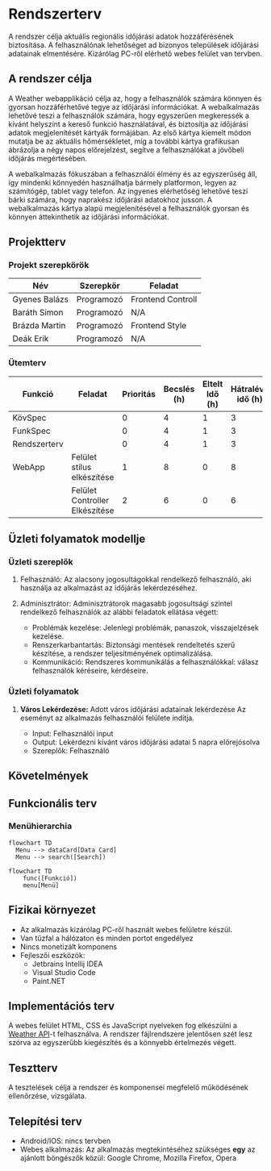 # Rendszerterv

A rendszer célja aktuális regionális időjárási adatok hozzáférésének biztosítása.
A felhasználónak lehetőséget ad bizonyos települések időjárási adatainak elmentésére.
Kizárólag PC-ről elérhető webes felület van tervben.

## A rendszer célja

A Weather webapplikáció célja az, hogy a felhasználók számára könnyen és gyorsan hozzáférhetővé tegye az időjárási információkat.
A webalkalmazás lehetővé teszi a felhasználók számára, hogy egyszerűen megkeressék a kívánt helyszínt a kereső funkció használatával, és biztosítja az időjárási adatok megjelenítését kártyák formájában.
Az első kártya kiemelt módon mutatja be az aktuális hőmérsékletet, míg a további kártya grafikusan ábrázolja a négy napos előrejelzést, segítve a felhasználókat a jövőbeli időjárás megértésében.

A webalkalmazás fókuszában a felhasználói élmény és az egyszerűség áll, így mindenki könnyedén használhatja bármely platformon, legyen az számítógép, tablet vagy telefon. 
Az ingyenes elérhetőség lehetővé teszi bárki számára, hogy naprakész időjárási adatokhoz jusson. 
A webalkalmazás kártya alapú megjelenítésével a felhasználók gyorsan és könnyen áttekinthetik az időjárási információkat.

## Projektterv



### Projekt szerepkörök

| Név           | Szerepkör  | Feladat           |
|---------------|------------|-------------------|
| Gyenes Balázs | Programozó | Frontend Controll |
| Baráth Simon  | Programozó | N/A               |
| Brázda Martin | Programozó | Frontend Style    |
| Deák Erik     | Programozó | N/A               |

### Ütemterv

| Funkció      | Feladat                        | Prioritás | Becslés (h) | Eltelt Idő (h) | Hátralévő idő (h) |
|--------------|--------------------------------|-----------|-------------|----------------|-------------------|
| KövSpec      |                                | 0         | 4           | 1              | 3                 |
| FunkSpec     |                                | 0         | 4           | 1              | 3                 |
| Rendszerterv |                                | 0         | 4           | 1              | 3                 |
| WebApp       | Felület stílus elkészítése     | 1         | 8           | 0              | 8                 |
|              | Felület Controller Elkészítése | 2         | 6           | 0              | 6                 | 


## Üzleti folyamatok modellje

### Üzleti szereplők

1. Felhasználó: Az alacsony jogosultágokkal rendelkező felhasználó, aki használja az alkalmazást az időjárás lekérdezéséhez.
2. Adminisztrátor: Adminisztrátorok magasabb jogosultsági szintel rendelkező felhasználók az alábbi feladatok ellátása végett:
   
   - Problémák kezelése: Jelenlegi problémák, panaszok, visszajelzések kezelése.
   - Renszerkarbantartás: Biztonsági mentések rendeltetés szerű készítése, a rendszer teljesítményének optimalizálása.
   - Kommunikáció: Rendszeres kommunikálás a felhasználókkal: válasz felhasználók kéréseire, kérdéseire.

### Üzleti folyamatok

1. **Város Lekérdezése:** Adott város időjárási adatainak lekérdezése
Az eseményt az alkalmazás felhasználói felülete indítja.

   - Input: Felhasználói input
   - Output: Lekérdezni kívánt város időjárási adatai 5 napra előrejósolva
   - Szereplők: Felhasználó

## Követelmények



## Funkcionális terv

### Menühierarchia
```mermaid
flowchart TD
  Menu --> dataCard[Data Card]
  Menu --> search([Search])
```
```mermaid
flowchart TD
    func([Funkció])
    menu[Menü]
```
## Fizikai környezet

- Az alkalmazás kizárólag PC-ről használt webes felületre készül.
- Van tűzfal a hálózaton és minden portot engedélyez
- Nincs monetizált komponens
- Fejleszői eszközök:
  - Jetbrains Intellij IDEA
  - Visual Studio Code
  - Paint.NET

## Implementációs terv

A webes felület HTML, CSS és JavaScript nyelveken fog elkészülni a [Weather API](https://openweathermap.org/api)-t felhasználva.
A rendszer fájlrendszere jelentősen szét lesz szórva az egyszerűbb kiegészítés és a könnyebb értelmezés végett. 

## Tesztterv

A tesztelések célja a rendszer és komponensei megfelelő működésének ellenőrzése, vizsgálata.

## Telepítési terv

- Android/IOS: nincs tervben
- Webes alkalmazás: Az alkalmazás megtekintéséhez szükséges **egy** az ajánlott böngészők közül:
Google Chrome, Mozilla Firefox, Opera 


